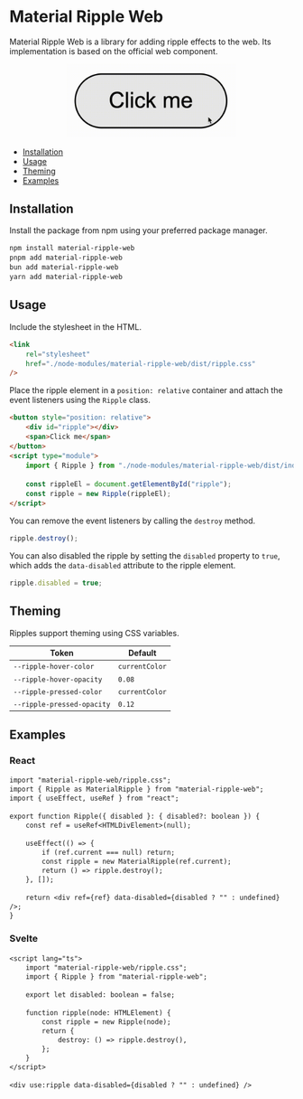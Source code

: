 # Material Ripple Web

Material Ripple Web is a library for adding ripple effects to the web. Its implementation is based on the official [<md-ripple>] web component.

<div align="center">
    <img src="./assets/example.gif" width="300" height="auto">
</div>

- [Installation](#installation)
- [Usage](#usage)
- [Theming](#theming)
- [Examples](#examples)

## Installation

Install the package from npm using your preferred package manager.

```bash
npm install material-ripple-web
pnpm add material-ripple-web
bun add material-ripple-web
yarn add material-ripple-web
```

## Usage

Include the stylesheet in the HTML.

```html
<link
    rel="stylesheet"
    href="./node-modules/material-ripple-web/dist/ripple.css"
/>
```

Place the ripple element in a `position: relative` container and attach the event listeners using the `Ripple` class.

```html
<button style="position: relative">
    <div id="ripple"></div>
    <span>Click me</span>
</button>
<script type="module">
    import { Ripple } from "./node-modules/material-ripple-web/dist/index.js";

    const rippleEl = document.getElementById("ripple");
    const ripple = new Ripple(rippleEl);
</script>
```

You can remove the event listeners by calling the `destroy` method.

```js
ripple.destroy();
```

You can also disabled the ripple by setting the `disabled` property to `true`, which adds the `data-disabled` attribute to the ripple element.

```js
ripple.disabled = true;
```

## Theming

Ripples support theming using CSS variables.

| Token                      | Default        |
| -------------------------- | -------------- |
| `--ripple-hover-color`     | `currentColor` |
| `--ripple-hover-opacity`   | `0.08`         |
| `--ripple-pressed-color`   | `currentColor` |
| `--ripple-pressed-opacity` | `0.12`         |

## Examples

### React

```tsx
import "material-ripple-web/ripple.css";
import { Ripple as MaterialRipple } from "material-ripple-web";
import { useEffect, useRef } from "react";

export function Ripple({ disabled }: { disabled?: boolean }) {
    const ref = useRef<HTMLDivElement>(null);

    useEffect(() => {
        if (ref.current === null) return;
        const ripple = new MaterialRipple(ref.current);
        return () => ripple.destroy();
    }, []);

    return <div ref={ref} data-disabled={disabled ? "" : undefined} />;
}
```

### Svelte

```svelte
<script lang="ts">
    import "material-ripple-web/ripple.css";
    import { Ripple } from "material-ripple-web";

    export let disabled: boolean = false;

    function ripple(node: HTMLElement) {
        const ripple = new Ripple(node);
        return {
            destroy: () => ripple.destroy(),
        };
    }
</script>

<div use:ripple data-disabled={disabled ? "" : undefined} />
```

[<md-ripple>]: https://github.com/material-components/material-web/tree/main/ripple
[documentation]: https://svelte-material-ripple.vercel.app
